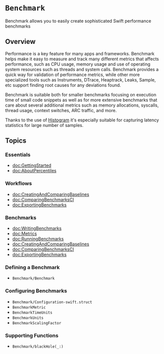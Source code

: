 # ``Benchmark``

Benchmark allows you to easily create sophisticated Swift performance benchmarks

## Overview

Performance is a key feature for many apps and frameworks. 
Benchmark helps make it easy to measure and track many different metrics that affects performance, such as CPU usage, memory usage and use of operating system resources such as threads and system calls.
Benchmark provides a quick way for validation of performance metrics, while other more specialized tools such as Instruments, DTrace, Heaptrack, Leaks, Sample, etc support finding root causes for any deviations found.

Benchmark is suitable both for smaller benchmarks focusing on execution time of small code snippets as well as for more extensive benchmarks that care about several additional metrics such as memory allocations, syscalls, thread usage, context switches, ARC traffic, and more. 

Thanks to the use of [Histogram](https://github.com/ordo-one/package-histogram) it's especially suitable for capturing latency statistics for large number of samples.

## Topics

### Essentials

- <doc:GettingStarted>
- <doc:AboutPercentiles>

### Workflows

- <doc:CreatingAndComparingBaselines>
- <doc:ComparingBenchmarksCI>
- <doc:ExportingBenchmarks>

### Benchmarks

- <doc:WritingBenchmarks>
- <doc:Metrics>
- <doc:RunningBenchmarks>
- <doc:CreatingAndComparingBaselines>
- <doc:ComparingBenchmarksCI>
- <doc:ExportingBenchmarks>

### Defining a Benchmark

- ``Benchmark/Benchmark``

### Configuring Benchmarks

- ``Benchmark/Configuration-swift.struct``
- ``BenchmarkMetric``
- ``BenchmarkTimeUnits``
- ``BenchmarkUnits``
- ``BenchmarkScalingFactor``

### Supporting Functions

- ``Benchmark/blackHole(_:)``
